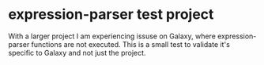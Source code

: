 # expression-parser test project

With a larger project I am experiencing issuse on Galaxy, where expression-parser functions are not executed. This is a small test to validate it's specific to Galaxy and not just the project. 


